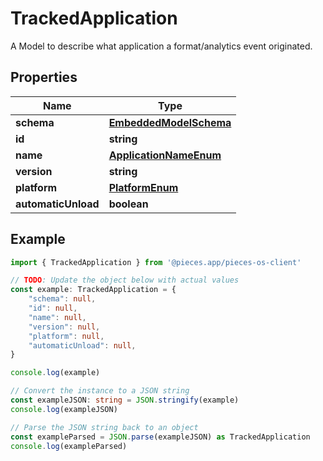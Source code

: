 
# TrackedApplication

A Model to describe what application a format/analytics event originated.

## Properties

Name | Type
------------ | -------------
**schema** | [**EmbeddedModelSchema**](EmbeddedModelSchema)
**id** | **string**
**name** | [**ApplicationNameEnum**](ApplicationNameEnum)
**version** | **string**
**platform** | [**PlatformEnum**](PlatformEnum)
**automaticUnload** | **boolean**

## Example

```typescript
import { TrackedApplication } from '@pieces.app/pieces-os-client'

// TODO: Update the object below with actual values
const example: TrackedApplication = {
    "schema": null,
    "id": null,
    "name": null,
    "version": null,
    "platform": null,
    "automaticUnload": null,
}

console.log(example)

// Convert the instance to a JSON string
const exampleJSON: string = JSON.stringify(example)
console.log(exampleJSON)

// Parse the JSON string back to an object
const exampleParsed = JSON.parse(exampleJSON) as TrackedApplication
console.log(exampleParsed)
```


